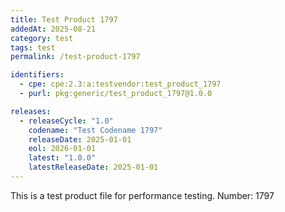 ```yaml
---
title: Test Product 1797
addedAt: 2025-08-21
category: test
tags: test
permalink: /test-product-1797

identifiers:
  - cpe: cpe:2.3:a:testvendor:test_product_1797
  - purl: pkg:generic/test_product_1797@1.0.0

releases:
  - releaseCycle: "1.0"
    codename: "Test Codename 1797"
    releaseDate: 2025-01-01
    eol: 2026-01-01
    latest: "1.0.0"
    latestReleaseDate: 2025-01-01
---
```


This is a test product file for performance testing. Number: 1797
